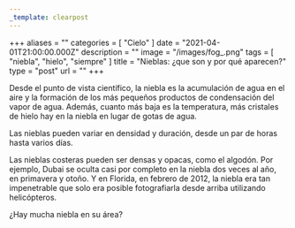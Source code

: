 ```yaml
---
_template: clearpost
---
```



+++
aliases = ""
categories = [ "Cielo" ]
date = "2021-04-01T21:00:00.000Z"
description = ""
image = "/images/fog_.png"
tags = [ "niebla", "hielo", "siempre" ]
title = "Nieblas: ¿que son y por qué aparecen?"
type = "post"
url = ""
+++


Desde el punto de vista científico, la niebla es la acumulación de agua en el aire y la formación de los más pequeños productos de condensación del vapor de agua. Además, cuanto más baja es la temperatura, más cristales de hielo hay en la niebla en lugar de gotas de agua.  
  
Las nieblas pueden variar en densidad y duración, desde un par de horas hasta varios días.  
  
Las nieblas costeras pueden ser densas y opacas, como el algodón. Por ejemplo, Dubai se oculta casi por completo en la niebla dos veces al año, en primavera y otoño. Y en Florida, en febrero de 2012, la niebla era tan impenetrable que solo era posible fotografiarla desde arriba utilizando helicópteros.  
  
¿Hay mucha niebla en su área?
